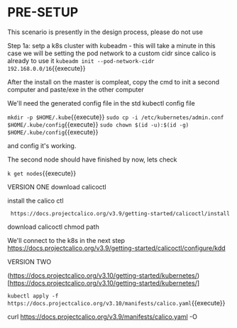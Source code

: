 # PRE-SETUP

This scenario is presently in the design process, please do not use

Step 1a: setp a k8s cluster with kubeadm - this will take a minute
in this case we will be setting the pod network to a custom cidr since calico is already to use it
`kubeadm init --pod-network-cidr 192.168.0.0/16`{{execute}}

After the install on the master is compleat, copy the cmd to init a second computer and paste/exe in the other computer

We'll need the generated config file in the std kubectl config file

`mkdir -p $HOME/.kube`{{execute}}
`sudo cp -i /etc/kubernetes/admin.conf $HOME/.kube/config`{{execute}}
`sudo chown $(id -u):$(id -g) $HOME/.kube/config`{{execute}}

and config it's working.

The second node should have finished by now, lets check

`k get nodes`{{execute}}



VERSION ONE 
download calicoctl 

install the calico ctl
  
     https://docs.projectcalico.org/v3.9/getting-started/calicoctl/install 
  download calicoctl
  chmod
  path

We'll connect to the k8s in the next step
   https://docs.projectcalico.org/v3.9/getting-started/calicoctl/configure/kdd
   


   VERSION TWO

   (https://docs.projectcalico.org/v3.10/getting-started/kubernetes/)[https://docs.projectcalico.org/v3.10/getting-started/kubernetes/]

   `kubectl apply -f https://docs.projectcalico.org/v3.10/manifests/calico.yaml`{{execute}}

   curl https://docs.projectcalico.org/v3.9/manifests/calico.yaml -O